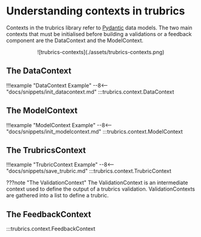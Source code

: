 # Understanding contexts in trubrics
Contexts in the trubrics library refer to [Pydantic](https://pydantic-docs.helpmanual.io/) data models. The two main contexts that must be initialised before building a validations or a feedback component are the DataContext and the ModelContext.

<center>
![trubrics-contexts](./assets/trubrics-contexts.png)
</center>

## The DataContext
!!!example "DataContext Example"
    --8<-- "docs/snippets/init_datacontext.md"
:::trubrics.context.DataContext

## The ModelContext
!!!example "ModelContext Example"
    --8<-- "docs/snippets/init_modelcontext.md"
:::trubrics.context.ModelContext

## The TrubricsContext
!!!example "TrubricContext Example"
    --8<-- "docs/snippets/save_trubric.md"
:::trubrics.context.TrubricContext

???note "The ValidationContext"
    The ValidationContext is an intermediate context used to define the output of a trubrics validation.
    ValidationContexts are gathered into a list to define a trubric.

## The FeedbackContext
:::trubrics.context.FeedbackContext
